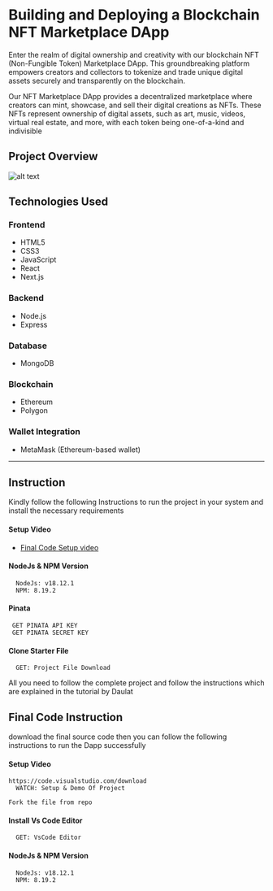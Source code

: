 # Building and Deploying a Blockchain NFT Marketplace DApp

Enter the realm of digital ownership and creativity with our blockchain NFT (Non-Fungible Token) Marketplace DApp. This groundbreaking platform empowers creators and collectors to tokenize and trade unique digital assets securely and transparently on the blockchain.

Our NFT Marketplace DApp provides a decentralized marketplace where creators can mint, showcase, and sell their digital creations as NFTs. These NFTs represent ownership of digital assets, such as art, music, videos, virtual real estate, and more, with each token being one-of-a-kind and indivisible

## Project Overview
![alt text](https://www.daulathussain.com/wp-content/uploads/2023/04/nft-marketplace.jpg)

## Technologies Used

### **Frontend**
- HTML5
- CSS3
- JavaScript
- React
- Next.js

### **Backend**
- Node.js
- Express

### **Database**
- MongoDB

### **Blockchain**
- Ethereum
- Polygon

### **Wallet Integration**
- MetaMask (Ethereum-based wallet)

---

## Instruction

Kindly follow the following Instructions to run the project in your system and install the necessary requirements

#### Setup Video

- [Final Code Setup video](https://www.youtube.com/watch?v=Yt2usraGqJc)


#### NodeJs & NPM Version

```https://nodejs.org/en/download
  NodeJs: v18.12.1
  NPM: 8.19.2
```

#### Pinata

```https://pinata.cloud
 GET PINATA API KEY
 GET PINATA SECRET KEY
```

#### Clone Starter File

```[https://github.com/daulathussain/Airdrop-Crypto-Starter-File](https://github.com/NomanALPHA007/NFT-MARKETPLACE)
  GET: Project File Download
```

All you need to follow the complete project and follow the instructions which are explained in the tutorial by Daulat

## Final Code Instruction
download the final source code then you can follow the following instructions to run the Dapp successfully

#### Setup Video

```
https://code.visualstudio.com/download
  WATCH: Setup & Demo Of Project
```

```
Fork the file from repo
```

#### Install Vs Code Editor

```https://code.visualstudio.com/download
  GET: VsCode Editor
```

#### NodeJs & NPM Version

```https://nodejs.org/en/download
  NodeJs: v18.12.1
  NPM: 8.19.2
```


